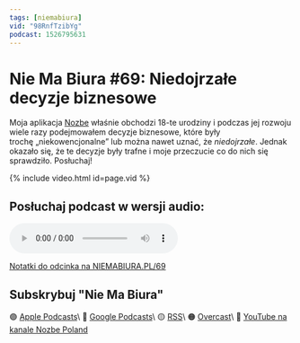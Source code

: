 ```yaml
---
tags: [niemabiura]
vid: "98RnfTzibYg"
podcast: 1526795631
---
```


# Nie Ma Biura #69: Niedojrzałe decyzje biznesowe

Moja aplikacja [Nozbe][n] właśnie obchodzi 18-te urodziny i podczas jej rozwoju wiele razy podejmowałem decyzje biznesowe, które były trochę „niekowencjonalne” lub można nawet uznać, że *niedojrzałe*. Jednak okazało się, że te decyzje były trafne i moje przeczucie co do nich się sprawdziło. Posłuchaj!

{% include video.html id=page.vid %}

<!--More-->

## Posłuchaj podcast w wersji audio:

<audio controls>
<source src="https://media.transistor.fm/2751ef32/c4246abd.mp3" type="audio/mpeg">
</audio>



[Notatki do odcinka na NIEMABIURA.PL/69](https://niemabiura.pl/69)

## Subskrybuj "Nie Ma Biura"

🟣 [Apple Podcasts](https://podcasts.apple.com/pl/podcast/nie-ma-biura/id1526795631)\\
🔵 [Google Podcasts](https://podcasts.google.com/feed/aHR0cHM6Ly9mZWVkcy50cmFuc2lzdG9yLmZtL25pZW1hYml1cmE)\\
🟡 [RSS](https://nozbe.com/niemabiura.rss)\\
🟠 [Overcast](https://overcast.fm/itunes1526795631/nie-ma-biura)\\
🔴 [YouTube na kanale Nozbe Poland](https://youtube.com/NozbePoland)

<!--podcast: 1526795631-->

[n]: https://michael.gratis/nozbe_pl
[np]: https://michael.gratis/nozbepersonal_pl